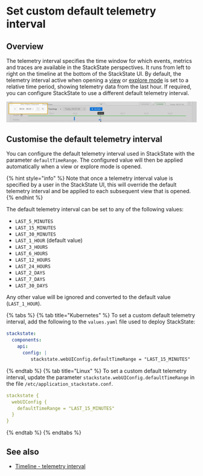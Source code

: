 # Set custom default telemetry interval

## Overview

The telemetry interval specifies the time window for which events, metrics and traces are available in the StackState perspectives. It runs from left to right on the timeline at the bottom of the StackState UI. By default, the telemetry interval active when opening a [view](/use/stackstate-ui/views/about_views.md) or [explore mode](/use/stackstate-ui/explore_mode.md) is set to a relative time period, showing telemetry data from the last hour. If required, you can configure StackState to use a different default telemetry interval.

![Telemetry interval](../../.gitbook/assets/v44_telemetry_interval.png)

## Customise the default telemetry interval

You can configure the default telemetry interval used in StackState with the parameter `defaultTimeRange`. The configured value will then be applied automatically when a view or explore mode is opened.

{% hint style="info" %}
Note that once a telemetry interval value is specified by a user in the StackState UI, this will override the default telemetry interval and be applied to each subsequent view that is opened.
{% endhint %}

The default telemetry interval can be set to any of the following values:
- `LAST_5_MINUTES`
- `LAST_15_MINUTES`
- `LAST_30_MINUTES`
- `LAST_1_HOUR` (default value)
- `LAST_3_HOURS`
- `LAST_6_HOURS`
- `LAST_12_HOURS`
- `LAST_24_HOURS`
- `LAST_2_DAYS`
- `LAST_7_DAYS`
- `LAST_30_DAYS`
 
Any other value will be ignored and converted to the default value (`LAST_1_HOUR`).

{% tabs %}
{% tab title="Kubernetes" %}
To set a custom default telemetry interval, add the following to the `values.yaml` file used to deploy StackState:
```yaml
stackstate:
  components:
    api:
      config: |
         stackstate.webUIConfig.defaultTimeRange = "LAST_15_MINUTES"

```
{% endtab %}
{% tab title="Linux" %}
To set a custom default telemetry interval, update the parameter `stackstate.webUIConfig.defaultTimeRange` in the file `/etc/application_stackstate.conf`.

```yaml
stackstate {
  webUIConfig {
    defaultTimeRange = "LAST_15_MINUTES"
  }
}
```
{% endtab %}
{% endtabs %}

## See also

* [Timeline - telemetry interval](/use/stackstate-ui/timeline-time-travel.md#telemetry-interval)